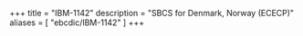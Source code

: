 +++
title = "IBM-1142"
description = "SBCS for Denmark, Norway (ECECP)"
aliases = [ "ebcdic/IBM-1142" ]
+++
